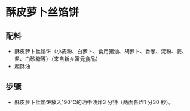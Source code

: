 # 酥皮萝卜丝馅饼

## 配料

- 酥皮萝卜丝馅饼（小麦粉、白萝卜、食用猪油、胡萝卜、香葱、淀粉、姜、盐、白砂糖等）（来自新乡富元食品）
- 起酥油

## 步骤

- 酥皮萝卜丝馅饼放入190℃的油中油炸3 分钟（两面各炸1 分30 秒）。